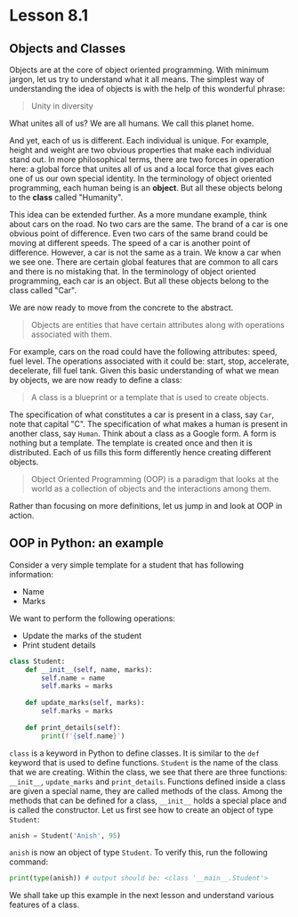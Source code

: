 # Lesson 8.1

## Objects and Classes

Objects are at the core of object oriented programming. With minimum jargon, let us try to understand what it all means. The simplest way of understanding the idea of objects is with the help of this wonderful phrase:

> Unity in diversity

What unites all of us? We are all humans. We call this planet home.

And yet, each of us is different. Each individual is unique. For example, height and weight are two obvious properties that make each individual stand out. In more philosophical terms, there are two forces in operation here: a global force that unites all of us and a local force that gives each one of us our own special identity. In the terminology of object oriented programming, each human being is an **object**. But all these objects belong to the **class** called "Humanity".

This idea can be extended further. As a more mundane example, think about cars on the road. No two cars are the same. The brand of a car is one obvious point of difference. Even two cars of the same brand could be moving at different speeds. The speed of a car is another point of difference. However, a car is not the same as a train. We know a car when we see one. There are certain global features that are common to all cars and there is no mistaking that. In the terminology of object oriented programming, each car is an object. But all these objects belong to the class called "Car".

We are now ready to move from the concrete to the abstract.

> Objects are entities that have certain attributes along with operations associated with them. 

For example, cars on the road could have the following attributes: speed, fuel level. The operations associated with it could be: start, stop, accelerate, decelerate, fill fuel tank. Given this basic understanding of what we mean by objects, we are now ready to define a class:

> A class is a blueprint or a template that is used to create objects.

The specification of what constitutes a car is present in a class, say `Car`, note that capital "C". The specification of what makes a human is present in another class, say `Human`. Think about a class as a Google form. A form is nothing but a template. The template is created once and then it is distributed. Each of us fills this form differently hence creating different objects.

> Object Oriented Programming (OOP) is a paradigm that looks at the world as a collection of objects and the interactions among them. 

Rather than focusing on more definitions, let us jump in and look at OOP in action.



## OOP in Python: an example

Consider a very simple template for a student that has following information:

- Name
- Marks

We want to perform the following operations:

- Update the marks of the student
- Print student details

```python
class Student:
    def __init__(self, name, marks):
        self.name = name
    	self.marks = marks
           
    def update_marks(self, marks):
        self.marks = marks
        
    def print_details(self):
        print(f'{self.name}')
```

`class` is a keyword in Python to define classes. It is similar to the `def` keyword that is used to define functions. `Student` is the name of the class that we are creating. Within the class, we see that there are three functions: `__init__`, `update_marks` and `print_details`. Functions defined inside a class are given a special name, they are called methods of the class. Among the methods that can be defined for a class, `__init__` holds a special place and is called the constructor. Let us first see how to create an object of type `Student`:

```python
anish = Student('Anish', 95)
```

`anish` is now an object of type `Student`. To verify this, run the following command:

```python
print(type(anish)) # output should be: <class '__main__.Student'>
```

We shall take up this example in the next lesson and understand various features of a class.
